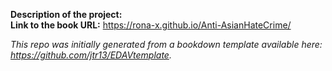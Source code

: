 **Description of the project:**	\
**Link to the book URL:** https://rona-x.github.io/Anti-AsianHateCrime/

*This repo was initially generated from a bookdown template available here: https://github.com/jtr13/EDAVtemplate.*	





